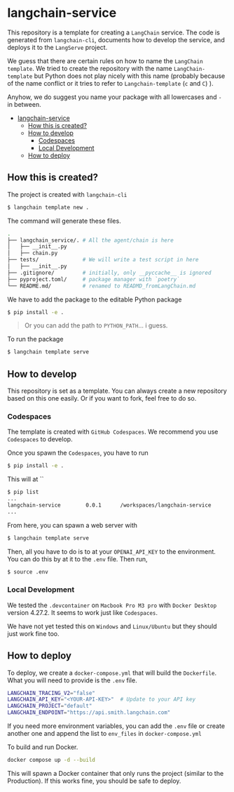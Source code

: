 # langchain-service

This repository is a template for creating a `LangChain` service.
The code is generated from `langchain-cli`, documents how to develop the service, and deploys it to the `LangServe` project.

We guess that there are certain rules on how to name the `LangChain template`.
We tried to create the repository with the name `LangChain-template` but Python does not play nicely with this name (probably because of the name conflict or it tries to refer to `Langchain-template` (`c` and `C`) ).


Anyhow, we do suggest you name your package with all lowercases and `-` in between.

- [langchain-service](#langchain-service)
  - [How this is created?](#how-this-is-created)
  - [How to develop](#how-to-develop)
    - [Codespaces](#codespaces)
    - [Local Development](#local-development)
  - [How to deploy](#how-to-deploy)


## How this is created?

The project is created with `langchain-cli`

```sh
$ langchain template new .
```

The command will generate these files.

```sh
.
├── langchain_service/. # All the agent/chain is here
│   ├── __init__.py
│   ├── chain.py
├── tests/              # We will write a test script in here
│   ├── __init__.py
├── .gitignore/         # initially, only __pyccache__ is ignored
├── pyproject.toml/     # package manager with `poetry`
└── README.md/          # renamed to READMD_fromLangChain.md
```

We have to add the package to the editable Python package 

```sh
$ pip install -e .
```

> Or you can add the path to `PYTHON_PATH`... i guess.

To run the package

```sh
$ langchain template serve
```

## How to develop

This repository is set as a template.
You can always create a new repository based on this one easily.
Or if you want to fork, feel free to do so.

### Codespaces

The template is created with `GitHub Codespaces`.
We recommend you use `Codespaces` to develop.

Once you spawn the `Codespaces`, you have to run

```sh
$ pip install -e .
```

This will at ``

```sh
$ pip list
...
langchain-service        0.0.1      /workspaces/langchain-service
...
```

From here, you can spawn a web server with

```sh
$ langchain template serve
```

Then, all you have to do is to at your `OPENAI_API_KEY` to the environment.
You can do this by at it to the `.env` file.
Then run,

```sh
$ source .env
```

### Local Development

We tested the `.devcontainer` on `Macbook Pro M3 pro` with `Docker Desktop` version 4.27.2. 
It seems to work just like `Codespaces`.

We have not yet tested this on `Windows` and `Linux/Ubuntu` but they should just work fine too.

## How to deploy

To deploy, we create a `docker-compose.yml` that will build the `Dockerfile`.
What you will need to provide is the `.env` file.

```sh
LANGCHAIN_TRACING_V2="false"
LANGCHAIN_API_KEY="<YOUR-API-KEY>"  # Update to your API key
LANGCHAIN_PROJECT="default"
LANGCHAIN_ENDPOINT="https://api.smith.langchain.com"
```

If you need more environment variables, you can add the `.env` file or create another one and append the list to `env_files` in `docker-compose.yml`

To build and run Docker.

```sh
docker compose up -d --build
```

This will spawn a Docker container that only runs the project (similar to the Production).
If this works fine, you should be safe to deploy.
